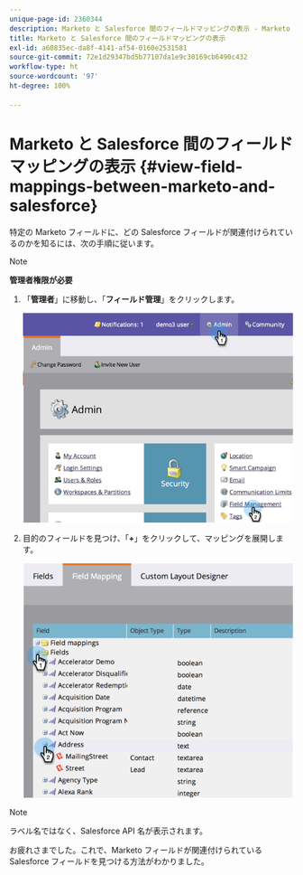 ```yaml
---
unique-page-id: 2360344
description: Marketo と Salesforce 間のフィールドマッピングの表示 - Marketo ドキュメント - 製品ドキュメント
title: Marketo と Salesforce 間のフィールドマッピングの表示
exl-id: a60835ec-da8f-4141-af54-0160e2531581
source-git-commit: 72e1d29347bd5b77107da1e9c30169cb6490c432
workflow-type: ht
source-wordcount: '97'
ht-degree: 100%

---
```


# Marketo と Salesforce 間のフィールドマッピングの表示 {#view-field-mappings-between-marketo-and-salesforce}

特定の Marketo フィールドに、どの Salesforce フィールドが関連付けられているのかを知るには、次の手順に従います。

>[!NOTE]
>
>**管理者権限が必要**

1. 「**管理者**」に移動し、「**フィールド管理**」をクリックします。

   ![](assets/image2014-9-19-9-3a54-3a26.png)

1. 目的のフィールドを見つけ、「**+**」をクリックして、マッピングを展開します。

   ![](assets/image2014-9-19-9-3a54-3a34.png)

>[!NOTE]
>
>ラベル名ではなく、Salesforce API 名が表示されます。

お疲れさまでした。これで、Marketo フィールドが関連付けられている Salesforce フィールドを見つける方法がわかりました。
